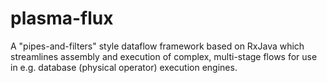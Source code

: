 # plasma-flux
A "pipes-and-filters" style dataflow framework based on RxJava which streamlines assembly and execution of complex, multi-stage flows for use in e.g. database (physical operator) execution engines. 
